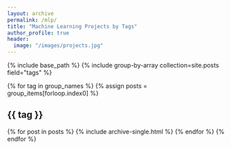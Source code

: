 ```yaml
---
layout: archive
permalink: /mlp/
title: "Machine Learning Projects by Tags"
author_profile: true
header:
  image: "/images/projects.jpg"
---
```


{% include base_path %}
{% include group-by-array collection=site.posts field="tags" %}

{% for tag in group_names %}
   {% assign posts = group_items[forloop.index0] %}
   <h2 id="{{ tag | slugify }}" class="archive_subtitle">{{ tag }} </h2>
   {% for post in posts %}
      {% include archive-single.html %}
   {% endfor %}
{% endfor %}   
